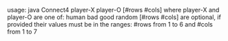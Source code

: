 usage: java Connect4 player-X player-O [#rows #cols]
where player-X and player-O are one of: human bad good random
[#rows #cols] are optional, if provided their values must be
in the ranges: #rows from 1 to 6 and #cols from 1 to 7

